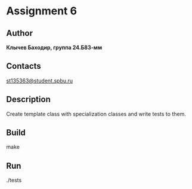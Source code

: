 # Assignment 6
## Author
**Клычев Баходир, группа 24.Б83-мм**
## Contacts
st135363@student.spbu.ru
## Description
Create template class with specialization classes and write tests to them.
## Build
make
## Run
./tests
